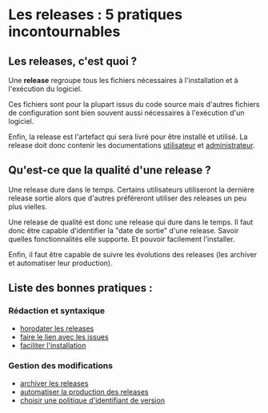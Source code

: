 Les releases : 5 pratiques incontournables
============================================

Les releases, c'est quoi ?
------------------------

Une **release** regroupe tous les fichiers nécessaires à l'installation et à l'exécution du logiciel.

Ces fichiers sont pour la plupart issus du code source mais d'autres fichiers de configuration sont bien souvent aussi nécessaires à l'exécution d'un logiciel.

Enfin, la release est l'artefact qui sera livré pour être installé et utilisé. La release doit donc contenir les documentations [utilisateur](../doc/utilisateur.md) et [administrateur](../doc/administrateur.md).

Qu'est-ce que la qualité d'une release ?
----------------------------------------

Une release dure dans le temps. Certains utilisateurs utiliseront la dernière release sortie alors que d'autres préféreront utiliser des releases un peu plus vielles.

Une release de qualité est donc une release qui dure dans le temps. Il faut donc être capable d'identifier la "date de sortie" d'une release. Savoir quelles fonctionnalités elle supporte. Et pouvoir facilement l'installer.

Enfin, il faut être capable de suivre les évolutions des releases (les archiver et automatiser leur production).

Liste des bonnes pratiques :
----------------------------

### Rédaction et syntaxique

* [horodater les releases](horodater.md)
* [faire le lien avec les issues](lier.md)
* [faciliter l'installation](installer.md)

### Gestion des modifications

* [archiver les releases](archiver.md)
* [automatiser la production des releases](automatiser.md)
* [choisir une politique d'identifiant de version](versioning.md)
